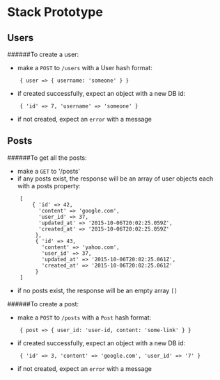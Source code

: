 # Stack Prototype

## Users
######To create a user:

* make a `POST` to `/users` with a User hash format:

```
	{ user => { username: 'someone' } }
```

* if created successfully, expect an object with a new DB id:

```
	{ 'id' => 7, 'username' => 'someone' }
```



*  if not created, expect an `error` with a message

## Posts
######To get all the posts:
* make a `GET` to '/posts'
* if any posts exist, the response will be an array of user objects each with a posts property: 

```
	[
		{ 'id' => 42,
		  'content' => 'google.com',
		  'user_id' => 37,
		  'updated_at' => '2015-10-06T20:02:25.059Z',
		  'created_at' => '2015-10-06T20:02:25.059Z'
		 },
		 { 'id' => 43,
		   'content' => 'yahoo.com',
		   'user_id' => 37,
		   'updated_at' => '2015-10-06T20:02:25.061Z',
		   'created_at' => '2015-10-06T20:02:25.061Z'
		 }
	]
```


* if no posts exist, the response will be an empty array `[]`

######To create a post:

* make a `POST` to `/posts` with a `Post` hash format:

```
	{ post => { user_id: 'user-id, content: 'some-link' } }
```

* if created successfully, expect an object with a new DB id:

```
	{ 'id' => 3, 'content' => 'google.com', 'user_id' => '7' }
```
*  if not created, expect an `error` with a message


